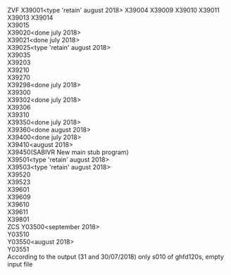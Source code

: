 ZVF
	X39001<type 'retain' august 2018><arshad>
	X39004
	X39009
	X39010
	X39011
	X39013
	X39014		
	X39015		
	X39020<done july 2018><arshad>		
	X39021<done july 2018><arshad>		
	X39025<type 'retain' august 2018><arshad>		
	X39035		
	X39203		
	X39210		
	X39270		
	X39298<done july 2018><arshad>		
	X39300		
	X39302<done july 2018><arshad>		
	X39306		
	X39310		
	X39350<done july 2018><arshad>		
	X39360<done august 2018><nhloni>		
	X39400<done july 2018><arshad>		
	X39410<august 2018><nhloni>		
	X39450(SABIVR New main stub program)		
	X39501<type 'retain' august 2018><arshad>		
	X39503<type 'retain' august 2018><arshad>		
	X39520		
	X39523		
	X39601		
	X39609		
	X39610		
	X39611		
	X39801	
ZCS
	Y03500<september 2018><arshad>		
	Y03510		
	Y03550<august 2018><arshad>		
	Y03551	
		According to the output (31 and 30/07/2018) only s010 of ghfd120s, empty input file
